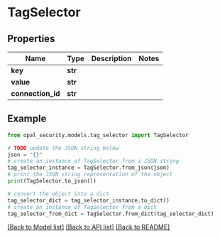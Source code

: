 # TagSelector


## Properties

Name | Type | Description | Notes
------------ | ------------- | ------------- | -------------
**key** | **str** |  | 
**value** | **str** |  | 
**connection_id** | **str** |  | 

## Example

```python
from opal_security.models.tag_selector import TagSelector

# TODO update the JSON string below
json = "{}"
# create an instance of TagSelector from a JSON string
tag_selector_instance = TagSelector.from_json(json)
# print the JSON string representation of the object
print(TagSelector.to_json())

# convert the object into a dict
tag_selector_dict = tag_selector_instance.to_dict()
# create an instance of TagSelector from a dict
tag_selector_from_dict = TagSelector.from_dict(tag_selector_dict)
```
[[Back to Model list]](../README.md#documentation-for-models) [[Back to API list]](../README.md#documentation-for-api-endpoints) [[Back to README]](../README.md)


